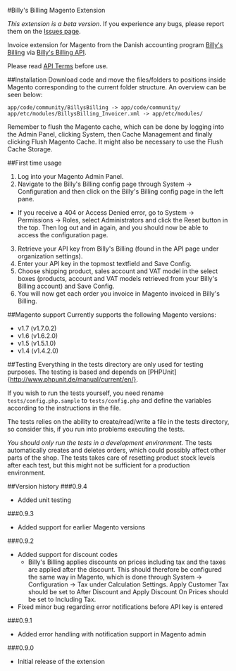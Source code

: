#Billy's Billing Magento Extension

_This extension is a beta version_. If you experience any bugs, please report them on the [Issues page](https://github.com/billysbilling/billysbilling-magento/issues).

Invoice extension for Magento from the Danish accounting program [Billy's Billing](http://www.billysbilling.dk/) via [Billy's Billing API](http://dev.billysbilling.dk/).

Please read [API Terms](https://dev.billysbilling.dk/api-terms) before use.

##Installation
Download code and move the files/folders to positions inside Magento corresponding to the current folder structure.
An overview can be seen below:
```
app/code/community/BillysBilling -> app/code/community/
app/etc/modules/BillysBilling_Invoicer.xml -> app/etc/modules/
```
Remember to flush the Magento cache, which can be done by logging into the Admin Panel, clicking System, then Cache Management and finally clicking Flush Magento Cache. It might also be necessary to use the Flush Cache Storage.

##First time usage
1. Log into your Magento Admin Panel.
2. Navigate to the Billy's Billing config page through System -> Configuration and then click on the Billy's Billing config page in the left pane.
 * If you receive a 404 or Access Denied error, go to System -> Permissions -> Roles, select Administrators and click the Reset button in the top. Then log out and in again, and you should now be able to access the configuration page.
3. Retrieve your API key from Billy's Billing (found in the API page under organization settings).
4. Enter your API key in the topmost textfield and Save Config.
5. Choose shipping product, sales account and VAT model in the select boxes (products, account and VAT models retrieved from your Billy's Billing account) and Save Config.
6. You will now get each order you invoice in Magento invoiced in Billy's Billing.

##Magento support
Currently supports the following Magento versions:
* v1.7 (v1.7.0.2)
* v1.6 (v1.6.2.0)
* v1.5 (v1.5.1.0)
* v1.4 (v1.4.2.0)

##Testing
Everything in the tests directory are only used for testing purposes. The testing is based and depends on [PHPUnit]{http://www.phpunit.de/manual/current/en/}.

If you wish to run the tests yourself, you need rename `tests/config.php.sample` to `tests/config.php` and define the variables according to the instructions in the file.

The tests relies on the ability to create/read/write a file in the tests directory, so consider this, if you run into problems executing the tests.

_You should only run the tests in a development environment._ The tests automatically creates and deletes orders, which could possibly affect other parts of the shop. The tests takes care of resetting product stock levels after each test, but this might not be sufficient for a production environment.

##Version history
###0.9.4
* Added unit testing

###0.9.3
* Added support for earlier Magento versions

###0.9.2
* Added support for discount codes
  * Billy's Billing applies discounts on prices including tax and the taxes are applied after the discount. This should therefore be configured the same way in Magento, which is done through System -> Configuration -> Tax under Calculation Settings. Apply Customer Tax should be set to After Discount and Apply Discount On Prices should be set to Including Tax.
* Fixed minor bug regarding error notifications before API key is entered

###0.9.1
* Added error handling with notification support in Magento admin

###0.9.0
* Initial release of the extension
